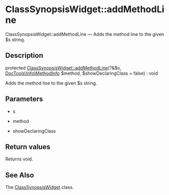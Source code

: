 ClassSynopsisWidget::addMethodLine
================

ClassSynopsisWidget::addMethodLine — Adds the method line to the given $s string.

Description
---------------


protected [ClassSynopsisWidget::addMethodLine](https://github.com/lingtalfi/DocTools/blob/master/doc/api/DocTools/Widget/ClassSynopsis/ClassSynopsisWidget/addMethodLine.md)(?&$s, [DocTools\Info\MethodInfo](https://github.com/lingtalfi/DocTools/blob/master/doc/api/DocTools/Info/MethodInfo.md) $method, $showDeclaringClass = false) : void




Adds the method line to the given $s string.




Parameters
--------------


- s
    

- method
    

- showDeclaringClass
    


Return values
----------------

Returns void.









See Also
-----------

The [ClassSynopsisWidget](https://github.com/lingtalfi/DocTools/blob/master/doc/api/DocTools/Widget/ClassSynopsis/ClassSynopsisWidget.md) class.

